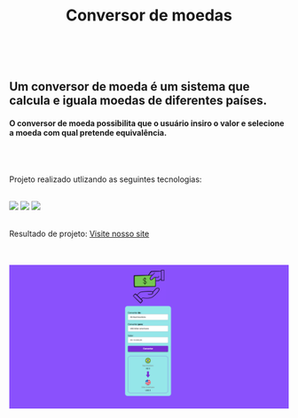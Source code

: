 <h1 align = "center">Conversor de moedas</h1>
<br>
<br>
<br>
<h2>Um conversor de moeda é um sistema que calcula e iguala moedas de diferentes países. </h2>
<h4>O conversor de moeda possibilita que o usuário insiro o valor e selecione a moeda com qual pretende equivalência. </h3>
<br>
<br>
<p>Projeto realizado utlizando as seguintes tecnologias:</p>
<br>
<img src=https://img.shields.io/badge/HTML5-E34F26?style=for-the-badge&logo=html5&logoColor=white>
<img src=https://img.shields.io/badge/CSS3-1572B6?style=for-the-badge&logo=css3&logoColor=white>
<img src=https://img.shields.io/badge/JavaScript-323330?style=for-the-badge&logo=javascript&logoColor=F7DF1E>
<br>
<br>
<p>Resultado de projeto: <a href=conversordemoedasde2024.netlify.app>Visite nosso site</a></p>
<br>
<br>
<img src=https://github.com/SidemarOliveira/Projeto-Conversor-de-Moeda/blob/main/assets/Captura%20de%20tela%202024-03-25%20172200.png?raw=true>
    


